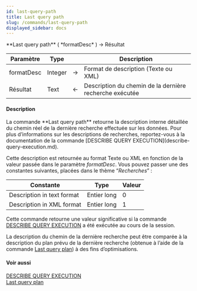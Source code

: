 ```yaml
---
id: last-query-path
title: Last query path
slug: /commands/last-query-path
displayed_sidebar: docs
---
```


<!--REF #_command_.Last query path.Syntax-->**Last query path** ( *formatDesc* ) -> Résultat<!-- END REF-->
<!--REF #_command_.Last query path.Params-->
| Paramètre | Type |  | Description |
| --- | --- | --- | --- |
| formatDesc | Integer | &#8594;  | Format de description (Texte ou XML) |
| Résultat | Text | &#8592; | Description du chemin de la dernière recherche exécutée |

<!-- END REF-->

#### Description 

<!--REF #_command_.Last query path.Summary-->La commande **Last query path** retourne la description interne détaillée du chemin réel de la dernière recherche effectuée sur les données.<!-- END REF--> Pour plus d’informations sur les descriptions de recherches, reportez-vous à la documentation de la commande [DESCRIBE QUERY EXECUTION](describe-query-execution.md). 

Cette description est retournée au format Texte ou XML en fonction de la valeur passée dans le paramètre *formatDesc*. Vous pouvez passer une des constantes suivantes, placées dans le thème “*Recherches*” : 

| Constante                  | Type        | Valeur |
| -------------------------- | ----------- | ------ |
| Description in text format | Entier long | 0      |
| Description in XML format  | Entier long | 1      |

Cette commande retourne une valeur significative si la commande [DESCRIBE QUERY EXECUTION](describe-query-execution.md) a été exécutée au cours de la session. 

La description du chemin de la dernière recherche peut être comparée à la description du plan prévu de la dernière recherche (obtenue à l’aide de la commande [Last query plan](last-query-plan.md)) à des fins d’optimisations.

#### Voir aussi 

[DESCRIBE QUERY EXECUTION](describe-query-execution.md)  
[Last query plan](last-query-plan.md)  
